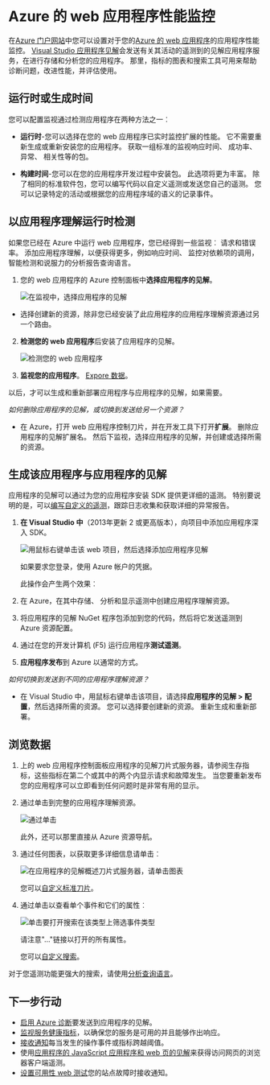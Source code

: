 <properties
    pageTitle="Azure 的 web 应用程序性能监视 |Microsoft Azure"
    description="应用程序的性能监视 Azure 的 web 应用程序。 图表负载和响应时间、 相关性信息和性能设置警报。"
    services="application-insights"
    documentationCenter=".net"
    authors="alancameronwills"
    manager="douge"/>

<tags
    ms.service="azure-portal"
    ms.workload="na"
    ms.tgt_pltfrm="na"
    ms.devlang="na"
    ms.topic="article"
    ms.date="10/24/2016"
    ms.author="awills"/>

# <a name="monitor-azure-web-app-performance"></a>Azure 的 web 应用程序性能监控

在[Azure 门户网站](https://portal.azure.com)中您可以设置对于您的[Azure 的 web 应用程序](../app-service-web/app-service-web-overview.md)的应用程序性能监控。 [Visual Studio 应用程序见解](app-insights-overview.md)会发送有关其活动的遥测到的见解应用程序服务，在进行存储和分析您的应用程序。 那里，指标的图表和搜索工具可用来帮助诊断问题，改进性能，并评估使用。

## <a name="run-time-or-build-time"></a>运行时或生成时间

您可以配置监视通过检测应用程序在两种方法之一︰

* **运行时**-您可以选择在您的 web 应用程序已实时监控扩展的性能。 它不需要重新生成或重新安装您的应用程序。 获取一组标准的监视响应时间、 成功率、 异常、 相关性等的包。 
 
* **构建时间**-您可以在您的应用程序开发过程中安装包。 此选项将更为丰富。 除了相同的标准软件包，您可以编写代码以自定义遥测或发送您自己的遥测。 您可以记录特定的活动或根据您的应用程序域的语义的记录事件。 

## <a name="run-time-instrumentation-with-application-insights"></a>以应用程序理解运行时检测

如果您已经在 Azure 中运行 web 应用程序，您已经得到一些监视︰ 请求和错误率。 添加应用程序理解，以便获得更多，例如响应时间、 监控对依赖项的调用，智能检测和说服力的分析报告查询语言。 

1. 您的 web 应用程序的 Azure 控制面板中**选择应用程序的见解**。

    ![在监视中，选择应用程序的见解](./media/app-insights-azure-web-apps/05-extend.png)

 * 选择创建新的资源，除非您已经安装了此应用程序的应用程序理解资源通过另一个路由。

2. **检测您的 web 应用程序**后安装了应用程序的见解。 

    ![检测您的 web 应用程序](./media/app-insights-azure-web-apps/restart-web-app-for-insights.png)

3. **监视您的应用程序**。  [Expore 数据](#explore-the-data)。

以后，才可以生成和重新部署应用程序与应用程序的见解，如果需要。

*如何删除应用程序的见解，或切换到发送给另一个资源？*

* 在 Azure，打开 web 应用程序控制刀片，并在开发工具下打开**扩展**。 删除应用程序的见解扩展名。 然后下监视，选择应用程序的见解，并创建或选择所需的资源。

## <a name="build-the-app-with-application-insights"></a>生成该应用程序与应用程序的见解

应用程序的见解可以通过为您的应用程序安装 SDK 提供更详细的遥测。 特别要说明的是，可以[编写自定义的遥测](../application-insights/app-insights-api-custom-events-metrics.md)，跟踪日志收集和获取详细的异常报告。

1. **在 Visual Studio 中**（2013年更新 2 或更高版本），向项目中添加应用程序深入 SDK。

    ![用鼠标右键单击该 web 项目，然后选择添加应用程序见解](./media/app-insights-azure-web-apps/03-add.png)

    如果要求您登录，使用 Azure 帐户的凭据。

    此操作会产生两个效果︰

 1. 在 Azure，在其中存储、 分析和显示遥测中创建应用程序理解资源。
 2. 将应用程序的见解 NuGet 程序包添加到您的代码，然后将它发送遥测到 Azure 资源配置。

2. 通过在您的开发计算机 (F5) 运行应用程序**测试遥测**。

3. **应用程序发布**到 Azure 以通常的方式。 


*如何切换到发送到不同的应用程序理解资源？*

* 在 Visual Studio 中，用鼠标右键单击该项目，请选择**应用程序的见解 > 配置**，然后选择所需的资源。 您可以选择要创建新的资源。 重新生成和重新部署。

## <a name="explore-the-data"></a>浏览数据

1. 上的 web 应用程序控制面板应用程序的见解刀片式服务器，请参阅生存指标，这些指标在第二个或其中的两个内显示请求和故障发生。 当您要重新发布您的应用程序可以立即看到任何问题时是非常有用的显示。

2. 通过单击到完整的应用程序理解资源。

    
    ![通过单击](./media/app-insights-azure-web-apps/view-in-application-insights.png)

    此外，还可以那里直接从 Azure 资源导航。

2. 通过任何图表，以获取更多详细信息请单击︰

    ![在应用程序的见解概述刀片式服务器，请单击图表](./media/app-insights-azure-web-apps/07-dependency.png)

    您可以[自定义标准刀片](../application-insights/app-insights-metrics-explorer.md)。

3. 通过单击以查看单个事件和它们的属性︰

    ![单击要打开搜索在该类型上筛选事件类型](./media/app-insights-azure-web-apps/08-requests.png)

    请注意"..."链接以打开的所有属性。

    您可以[自定义搜索](../application-insights/app-insights-diagnostic-search.md)。

对于您遥测功能更强大的搜索，请使用[分析查询语言](../application-insights/app-insights-analytics-tour.md)。





## <a name="next-steps"></a>下一步行动

* [启用 Azure 诊断](app-insights-azure-diagnostics.md)要发送到应用程序的见解。
* [监视服务健康指标](../monitoring-and-diagnostics/insights-how-to-customize-monitoring.md)，以确保您的服务是可用的并且能够作出响应。
* [接收通知](../monitoring-and-diagnostics/insights-receive-alert-notifications.md)每当发生的操作事件或指标跨越阈值。
* 使用[应用程序的 JavaScript 应用程序和 web 页的见解](app-insights-web-track-usage.md)来获得访问网页的浏览器客户端遥测。
* [设置可用性 web 测试](app-insights-monitor-web-app-availability.md)您的站点故障时接收通知。
